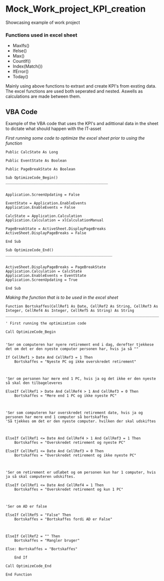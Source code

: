 # Mock_Work_project_KPI_creation
Showcasing example of work project


### Functions used in excel sheet

- MaxIfs()
- Ifelse()
- Max()
- CountIf()
- Index(Match())
- IfError()
- Today()

Mainly using above functions to extraxt and create KPI's from exsting data. The excel functions are used both seperated and nested. Aswells as calculations are made between them. 



## VBA Code
Example of the VBA code that uses the KPI's and adittional data in the sheet to dictate what should happen with the IT-asset


*First running some code to optimize the excel sheet prior to using the function*
```
Public CalcState As Long

Public EventState As Boolean

Public PageBreakState As Boolean
```
 
 
 
```
Sub OptimizeCode_Begin()
_______________________________________________
 

Application.ScreenUpdating = False

EventState = Application.EnableEvents
Application.EnableEvents = False

CalcState = Application.Calculation
Application.Calculation = xlCalculationManual

PageBreakState = ActiveSheet.DisplayPageBreaks
ActiveSheet.DisplayPageBreaks = False

End Sub
```


 
```
Sub OptimizeCode_End()
_________________________________________________
 

ActiveSheet.DisplayPageBreaks = PageBreakState
Application.Calculation = CalcState
Application.EnableEvents = EventState
Application.ScreenUpdating = True

End Sub
```
 

*Making the function that is to be used in the excel sheet*
```
Function Bortskaffes(CellRef1 As Date, CellRef2 As String, CellRef3 As Integer, CellRef4 As Integer, CellRef5 As String) As String
__________________________________________________________________________________
 
' First running the optimization code

Call OptimizeCode_Begin 


'Ser om computeren har nyere retirement end i dag, derefter tjekkese det om det er den nyeste computer personen har, hvis ja så ""

If CellRef1 > Date And CellRef3 = 1 Then
    Bortskaffes = "Nyeste PC og ikke overskredet retirement"

 

'Ser om personen har mere end 1 PC, hvis ja og det ikke er den nyeste så skal den tilbageleveres

ElseIf CellRef1 > Date And CellRef4 > 1 And CellRef3 = 0 Then
    Bortskaffes = "Mere end 1 PC og ikke nyeste PC"

   

'Ser som computeren har overskredet retirement date, hvis ja og personen har mere end 1 computer så bortskaffes
'Så tjekkes om det er den nyeste computer. hvilken der skal udskiftes

 

ElseIf CellRef1 <= Date And CellRef4 > 1 And CellRef3 = 1 Then
    Bortskaffes = "Overskredet retirement og nyeste PC"

ElseIf CellRef1 <= Date And CellRef3 = 0 Then
    Bortskaffes = "Overskredet retirement og ikke nyeste PC"

 

'Ser om retirement er udløbet og om personen kun har 1 computer, hvis ja så skal computeren udskiftes.

ElseIf CellRef1 <= Date And CellRef4 = 1 Then
    Bortskaffes = "Overskredet retirement og kun 1 PC"

 

'Ser om AD er false

ElseIf CellRef5 = "False" Then
    Bortskaffes = "Bortskaffes fordi AD er False"

   

ElseIf CellRef2 = "" Then
    Bortskaffes = "Mangler bruger"

Else: Bortskaffes = "Bortskaffes"

    End If

Call OptimizeCode_End

End Function
```
